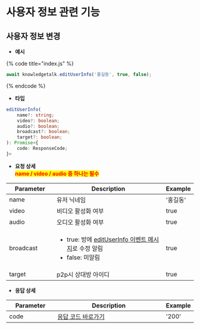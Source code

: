# 사용자 정보 관련 기능

## 사용자 정보 변경

* **예시**

{% code title="index.js" %}
```javascript
await knowledgetalk.editUserInfo('홍길동', true, false);
```
{% endcode %}



* **타입**

```typescript
editUserInfo(
    name?: string;
    video?: boolean;
    audio?: boolean;
    broadcast?: boolean;
    target?: boolean;
): Promise<{
    code: ResponseCode;
}>
```



* **요청 상세**\
  <mark style="color:red;">**name / video / audio 중 하나는 필수**</mark>

<table><thead><tr><th width="141">Parameter</th><th width="429">Description</th><th>Example</th></tr></thead><tbody><tr><td>name</td><td>유저 닉네임</td><td>'홍길동'</td></tr><tr><td>video</td><td>비디오 활성화 여부</td><td>true</td></tr><tr><td>audio</td><td>오디오 활성화 여부</td><td>true</td></tr><tr><td>broadcast</td><td><ul><li>true: 방에 <a href="event.md#type-edituserinfo">editUserInfo 이벤트 메시지</a>로 수정 알림 </li><li>false: 미알림</li></ul></td><td>true</td></tr><tr><td>target</td><td>p2p시 상대방 아이디</td><td>true</td></tr></tbody></table>



* **응답 상세**

<table><thead><tr><th width="141">Parameter</th><th width="429">Description</th><th>Example</th></tr></thead><tbody><tr><td>code</td><td><a href="code.md">응답 코드 바로가기</a></td><td>'200'</td></tr></tbody></table>



